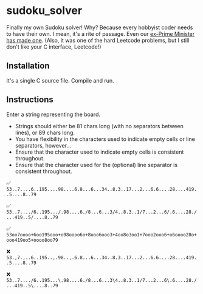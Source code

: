 # __sudoku_solver__
Finally my own Sudoku solver!
Why? Because every hobbyist coder needs to have their own.
I mean, it's a rite of passage. Even our [ex-Prime Minister has made one](http://bit.ly/1zAXbua). 
(Also, it was one of the hard Leetcode problems, but I still don't like your C interface, Leetcode!)

## Installation
It's a single C source file. Compile and run.

## Instructions
Enter a string representing the board.
- Strings should either be 81 chars long (with no separators between lines), or 89 chars long.
- You have flexibility in the characters used to indicate empty cells or line separators, however...
- Ensure that the character used to indicate empty cells is consistent throughout.
- Ensure that the character used for the (optional) line separator is consistent throughout.

✅ `53..7....6..195....98....6.8...6...34..8.3..17...2...6.6....28....419..5....8..79`

✅ `53..7..../6..195.../.98....6./8...6...3/4..8.3..1/7...2...6/.6....28./...419..5/....8..79`

✅ `53oo7oooo+6oo195ooo+o98oooo6o+8ooo6ooo3+4oo8o3oo1+7ooo2ooo6+o6oooo28o+ooo419oo5+oooo8oo79`

❌ `53.,7.,..6..195..,.98..,.6.8...6...34..8.3..17...2...6.6....28....419..5....8..79`

❌ `53..7..../6..195...\.98....6./8...6...3\4..8.3..1/7...2...6\.6....28./...419..5\....8..79`
